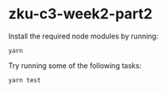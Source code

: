 # zku-c3-week2-part2

Install the required node modules by running:

```shell
yarn
```

Try running some of the following tasks:

```shell
yarn test
```
